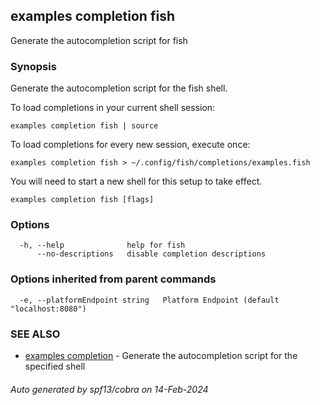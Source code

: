 ## examples completion fish

Generate the autocompletion script for fish

### Synopsis

Generate the autocompletion script for the fish shell.

To load completions in your current shell session:

	examples completion fish | source

To load completions for every new session, execute once:

	examples completion fish > ~/.config/fish/completions/examples.fish

You will need to start a new shell for this setup to take effect.


```
examples completion fish [flags]
```

### Options

```
  -h, --help              help for fish
      --no-descriptions   disable completion descriptions
```

### Options inherited from parent commands

```
  -e, --platformEndpoint string   Platform Endpoint (default "localhost:8080")
```

### SEE ALSO

* [examples completion](examples_completion.md)	 - Generate the autocompletion script for the specified shell

###### Auto generated by spf13/cobra on 14-Feb-2024
